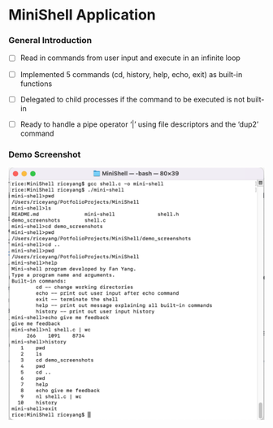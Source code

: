 # MiniShell Application

### General Introduction

- [ ] Read in commands from user input and execute in an infinite loop

- [ ] Implemented 5 commands (cd, history, help, echo, exit) as built-in functions

- [ ] Delegated to child processes if the command to be executed is not built-in

- [ ] Ready to handle a pipe operator ‘|’ using file descriptors and the ‘dup2’ command


### Demo Screenshot

![This is an image](demo_screenshots/minishell_demo.png)
